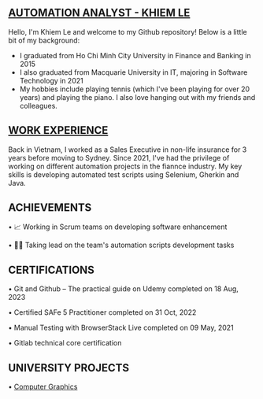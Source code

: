 ## [AUTOMATION ANALYST - KHIEM LE](https://www.linkedin.com/in/jimmyle12/)

  Hello, I'm Khiem Le and welcome to my Github repository! Below is a little bit of my background: 
  - I graduated from Ho Chi Minh City University in Finance and Banking in 2015
  - I also graduated from Macquarie University in IT, majoring in Software Technology in 2021
  - My hobbies include playing tennis (which I've been playing for over 20 years) and playing the piano. I also love hanging out with my friends and colleagues.

## [WORK EXPERIENCE](/reference/WORKEXPERIENCE.MD)
  
  Back in Vietnam, I worked as a Sales Executive in non-life insurance for 3 years before moving to Sydney. Since 2021, I've had the privilege of working on different automation projects in the fiannce industry. My key skills is developing automated test scripts using Selenium, Gherkin and Java.

## ACHIEVEMENTS

• 📈 Working in Scrum teams on developing software enhancement

• 🙋‍♂️ Taking lead on the team's automation scripts development tasks

## CERTIFICATIONS

• Git and Github – The practical guide on Udemy completed on 18 Aug, 2023

• Certified SAFe 5 Practitioner completed on 31 Oct, 2022

• Manual Testing with BrowserStack Live completed on 09 May, 2021

• Gitlab technical core certification

## UNIVERSITY PROJECTS

• [Computer Graphics](https://github.com/jimmyle12/COMP3170_Assigment_3)

